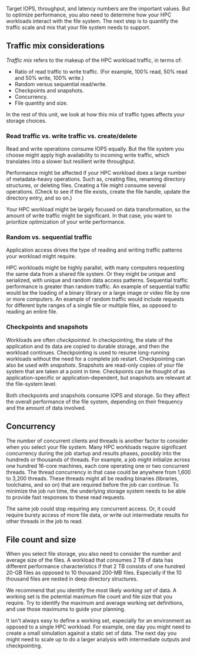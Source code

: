 Target IOPS, throughput, and latency numbers are the important values. But to optimize performance, you also need to determine how your HPC workloads interact with the file system. The next step is to quantify the traffic scale and mix that your file system needs to support.

## Traffic mix considerations

*Traffic mix* refers to the makeup of the HPC workload traffic, in terms of:

- Ratio of read traffic to write traffic. (For example, 100% read, 50% read and 50% write, 100% write.)
- Random versus sequential read/write.
- Checkpoints and snapshots.
- Concurrency.
- File quantity and size.

In the rest of this unit, we look at how this mix of traffic types affects your storage choices.

### Read traffic vs. write traffic vs. create/delete

Read and write operations consume IOPS equally. But the file system you choose might apply high availability to incoming write traffic, which translates into a slower but resilient write throughput.

Performance might be affected if your HPC workload does a large number of metadata-heavy operations. Such as, creating files, renaming directory structures, or deleting files. Creating a file might consume several operations. (Check to see if the file exists, create the file handle, update the directory entry, and so on.)

Your HPC workload might be largely focused on data transformation, so the amount of write traffic might be significant. In that case, you want to prioritize optimization of your write performance.

### Random vs. sequential traffic

Application access drives the type of reading and writing traffic patterns your workload might require.

HPC workloads might be highly parallel, with many computers requesting the same data from a shared file system. Or they might be unique and serialized, with unique and random data access patterns. Sequential traffic performance is greater than random traffic. An example of sequential traffic would be the loading of a binary library or a large image or video file by one or more computers. An example of random traffic would include requests for different byte ranges of a single file or multiple files, as opposed to reading an entire file.

### Checkpoints and snapshots

Workloads are often *checkpointed*. In checkpointing, the state of the application and its data are copied to durable storage, and then the workload continues. Checkpointing is used to resume long-running workloads without the need for a complete job restart. Checkpointing can also be used with *snapshots*. Snapshots are read-only copies of your file system that are taken at a point in time. Checkpoints can be thought of as application-specific or application-dependent, but snapshots are relevant at the file-system level.

Both checkpoints and snapshots consume IOPS and storage. So they affect the overall performance of the file system, depending on their frequency and the amount of data involved.

## Concurrency

The number of concurrent clients and threads is another factor to consider when you select your file system. Many HPC workloads require significant concurrency during the job startup and results phases, possibly into the hundreds or thousands of threads. For example, a job might initialize across one hundred 16-core machines, each core operating one or two concurrent threads. The thread concurrency in that case could be anywhere from 1,600 to 3,200 threads. These threads might all be reading binaries (libraries, toolchains, and so on) that are required before the job can continue. To minimize the job run time, the underlying storage system needs to be able to provide fast responses to these read requests.

The same job could stop requiring any concurrent access. Or, it could require bursty access of more file data, or write out intermediate results for other threads in the job to read.

## File count and size

When you select file storage, you also need to consider the number and average size of the files. A workload that consumes 2 TB of data has different performance characteristics if that 2 TB consists of one hundred 20-GB files as opposed to 10 thousand 200-MB files. Especially if the 10 thousand files are nested in deep directory structures.

We recommend that you identify the most likely *working set* of data. A working set is the potential maximum file count and file size that you require. Try to identify the maximum and average working set definitions, and use those maximums to guide your planning.

It isn't always easy to define a working set, especially for an environment as opposed to a single HPC workload. For example, one day you might need to create a small simulation against a static set of data. The next day you might need to scale up to do a larger analysis with intermediate outputs and checkpointing.